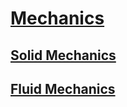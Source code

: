 # [Mechanics](https://benklassen77.github.io)

## [Solid Mechanics](SolidMechanics.html)

## [Fluid Mechanics](fluidmechanics.html)
